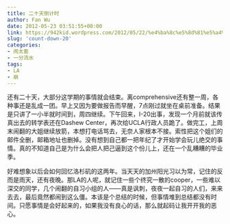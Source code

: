 ```yaml
---
title: 二十天倒计时
author: Fan Wu
date: 2012-05-23 03:51:55+00:00
link: https://942kid.wordpress.com/2012/05/22/%e4%ba%8c%e5%8d%81%e5%a4%a9%e5%80%92%e8%ae%a1%e6%97%b6/
slug: 'count-down-20'
categories:
- 闹太套
- 一分流水
tags:
- LA
- 崩
---
```


还有二十天，大部分这学期的事情就会结束。离comprehensive还有整一周，各种事还是乱成一团。早上又因为要做报告而早醒，7点刚过就坐在桌前准备。结果是只讲了一小半就时间到，周四继续。下午回来，I-20出事，发现一个月前就该传真出去的转学表还在Dashew Center，再次给UCLA行政人员跪了。做完工，上周末闹翻的大姐继续放箭，本想打电话骂去，无奈人家根本不接。索性把这个姐们的邮件全删，邮箱地址也删掉。没有想到自己都一把年纪了才开始学会玩儿绝交的事情。真的不知道自己是为什么会把人把己逼到这个份儿上，还在一个乱糟糟的毕业季。

好难想象以后会如何回忆洛杉矶的这两年。当天天的加州阳光习以为常，记住的反而是雨天，还有夜晚。那LA的人呢，就记住一些个终究一散的cooper，一些难以深交的同学，几个闹翻的自习小组的人——真是讽刺，夜夜一起自习的人们，来来去去，最后竟然都闹到这么僵。本该是个总结的时候，但事情堆到总结都没有时间。只愿事情是会好起来的，如果我没有良心的话，那么就起码让我开开我的恶心。
